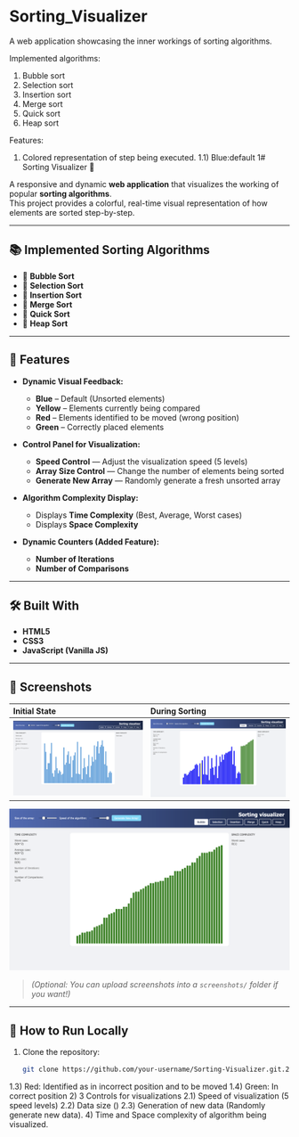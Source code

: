 # Sorting_Visualizer

A web application showcasing the inner workings of sorting algorithms.

Implemented algorithms:
1) Bubble sort
2) Selection sort
3) Insertion sort
4) Merge sort
5) Quick sort
6) Heap sort

Features:
1) Colored representation of step being executed.
  1.1) Blue:default
  1# Sorting Visualizer 🚀

A responsive and dynamic **web application** that visualizes the working of popular **sorting algorithms**.  
This project provides a colorful, real-time visual representation of how elements are sorted step-by-step.

---

## 📚 Implemented Sorting Algorithms

- 🔵 **Bubble Sort**
- 🔵 **Selection Sort**
- 🔵 **Insertion Sort**
- 🔵 **Merge Sort**
- 🔵 **Quick Sort**
- 🔵 **Heap Sort**

---

## 🎨 Features

- **Dynamic Visual Feedback:**
  - **Blue** – Default (Unsorted elements)
  - **Yellow** – Elements currently being compared
  - **Red** – Elements identified to be moved (wrong position)
  - **Green** – Correctly placed elements

- **Control Panel for Visualization:**
  - **Speed Control** — Adjust the visualization speed (5 levels)
  - **Array Size Control** — Change the number of elements being sorted
  - **Generate New Array** — Randomly generate a fresh unsorted array

- **Algorithm Complexity Display:**
  - Displays **Time Complexity** (Best, Average, Worst cases)
  - Displays **Space Complexity**

- **Dynamic Counters (Added Feature):**
  - **Number of Iterations**
  - **Number of Comparisons**

---

## 🛠️ Built With

- **HTML5**
- **CSS3**
- **JavaScript (Vanilla JS)**

---

## 📸 Screenshots

| Initial State | During Sorting |
|:--------------|:----------------|
| ![Initial State](./screenshots/initial_state.png) | ![Sorting Process](./screenshots/sorting_process.png) |
![After sorting ](./screenshots/complete_process.png)


> *(Optional: You can upload screenshots into a `screenshots/` folder if you want!)*

---

## 🚀 How to Run Locally

1. Clone the repository:
   ```bash
   git clone https://github.com/your-username/Sorting-Visualizer.git.2) Yellow: Being compared
  1.3) Red: Identified as in incorrect position and to be moved
  1.4) Green: In correct position
2) 3 Controls for visualizations
  2.1) Speed of visualization (5 speed levels)
  2.2) Data size ()
  2.3) Generation of new data (Randomly generate new data).
4) Time and Space complexity of algorithm being visualized.



